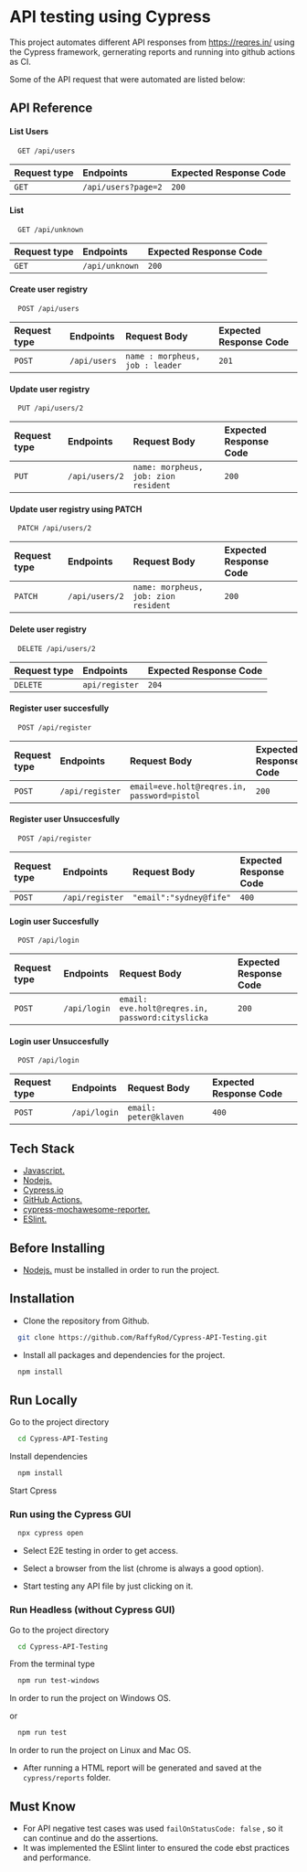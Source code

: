 
# API testing using Cypress

This project automates different  API responses from https://reqres.in/ using the Cypress framework, gernerating reports and running into github actions as CI.

Some of the API request that were automated are listed below:
## API Reference

#### List Users

```http
  GET /api/users
```

|Request type| Endpoints     | Expected Response Code                |
| :-------- | :------- | :------------------------- |
| `GET` | `/api/users?page=2` | `200` |

#### List <Resource>

```http
  GET /api/unknown
```

|Request type| Endpoints     | Expected Response Code                |
| :-------- | :------- | :------------------------- |
| `GET` | `/api/unknown` | `200` |


#### Create user registry

```http
  POST /api/users
```

|Request type| Endpoints  |Request Body   | Expected Response Code                |
| :-------- | :------- | :------------------------- |:------------------------- |
| `POST` | `/api/users` |`name : morpheus, job : leader `| `201` |


#### Update user registry

```http
  PUT /api/users/2
```

|Request type| Endpoints |  Request Body    | Expected Response Code                |
| :-------- | :------- | :------------------------- |:------------------------- |
| `PUT` | `/api/users/2` |`name: morpheus, job: zion resident`| `200` |

#### Update user registry using PATCH

```http
  PATCH /api/users/2
```

|Request type| Endpoints |  Request Body    | Expected Response Code                |
| :-------- | :------- | :------------------------- |:------------------------- |
| `PATCH` | `/api/users/2` |`name: morpheus, job: zion resident`| `200` |



#### Delete user registry

```http
  DELETE /api/users/2
```

|Request type| Endpoints     | Expected Response Code                |
| :-------- | :------- | :------------------------- |
| `DELETE` | `api/register` | `204` |


#### Register user succesfully

```http
  POST /api/register
```

|Request type| Endpoints  |Request Body   | Expected Response Code                |
| :-------- | :------- |:------------------------- |:------------------------- |
| `POST` | `/api/register` | `email=eve.holt@reqres.in, password=pistol`|`200` |



#### Register user Unsuccesfully

```http
  POST /api/register
```

|Request type| Endpoints  |Request Body   | Expected Response Code                |
| :-------- | :------- |:------------------------- |:------------------------- |
| `POST` | `/api/register` | `"email":"sydney@fife"`|`400` |


#### Login user Succesfully

```http
  POST /api/login
```

|Request type| Endpoints  |Request Body   | Expected Response Code                |
| :-------- | :------- |:------------------------- |:------------------------- |
| `POST` | `/api/login` | `email: eve.holt@reqres.in, password:cityslicka `|`200` |


#### Login user Unsuccesfully

```http
  POST /api/login
```

|Request type| Endpoints  |Request Body   | Expected Response Code                |
| :-------- | :------- |:------------------------- |:------------------------- |
| `POST` | `/api/login` | `email: peter@klaven `|`400` |





## Tech Stack

* [Javascript.](https://developer.mozilla.org/en-US/docs/Learn/Getting_started_with_the_web/JavaScript_basics)
* [Nodejs.](https://nodejs.org/en/about/)
* [Cypress.io](https://docs.cypress.io/guides/overview/why-cypress)
* [GitHub Actions.](https://docs.github.com/en/actions)
* [cypress-mochawesome-reporter.](https://www.npmjs.com/package/cypress-mochawesome-reporter)
* [ESlint.](https://eslint.org/docs/latest/user-guide/getting-started)




## Before Installing

* [Nodejs.](https://nodejs.org/en/download/) must be installed in order to run the project.



## Installation



* Clone the repository from Github.

```bash
  git clone https://github.com/RaffyRod/Cypress-API-Testing.git  
```

* Install all packages and dependencies for the project.


```bash
  npm install  
```

## Run Locally


Go to the project directory

```bash
  cd Cypress-API-Testing
```

Install dependencies

```bash
  npm install
```

Start Cpress

### Run using the Cypress GUI

```bash
  npx cypress open
```

* Select E2E testing in order to get access.

* Select a browser from the list (chrome is always a good option).

* Start testing any API file by just clicking on it.

### Run Headless  (without Cypress GUI)

Go to the project directory

```bash
  cd Cypress-API-Testing
```

From the terminal type 

```bash
  npm run test-windows
```

In order to run the project on Windows OS.

or

```bash
  npm run test
```

In order to run the project on Linux and Mac OS.


* After running a HTML report will be generated and saved at the  `cypress/reports` folder.



## Must Know


* For API negative test cases was used `failOnStatusCode: false` , so it can continue and do the assertions.
* It was implemented the ESlint linter to ensured the code ebst practices and performance.


